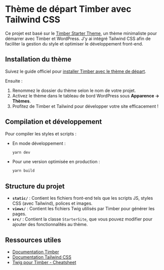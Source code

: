 # Thème de départ Timber avec Tailwind CSS

Ce projet est basé sur le [Timber Starter Theme](https://github.com/timber/starter-theme), un thème minimaliste pour démarrer avec Timber et WordPress. J'y ai intégré Tailwind CSS afin de faciliter la gestion du style et optimiser le développement front-end.

## Installation du thème

Suivez le guide officiel pour [installer Timber avec le thème de départ](https://timber.github.io/docs/v2/installation/installation/#use-the-starter-theme).

Ensuite :

1. Renommez le dossier du thème selon le nom de votre projet.
2. Activez le thème dans le tableau de bord WordPress sous **Apparence → Thèmes**.
3. Profitez de Timber et Tailwind pour développer votre site efficacement !

## Compilation et développement

Pour compiler les styles et scripts :

- En mode développement :
  ```sh
  yarn dev
  ```
- Pour une version optimisée en production :
  ```sh
  yarn build
  ```

## Structure du projet

- **`static/`** : Contient les fichiers front-end tels que les scripts JS, styles CSS (avec Tailwind), polices et images.
- **`views/`** : Contient les fichiers Twig utilisés par Timber pour générer les pages.
- **`src/`** : Contient la classe `StarterSite`, que vous pouvez modifier pour ajouter des fonctionnalités au thème.

## Ressources utiles

- [Documentation Timber](https://timber.github.io/docs/)
- [Documentation Tailwind CSS](https://tailwindcss.com/)
- [Twig pour Timber - Cheatsheet](http://notlaura.com/the-twig-for-timber-cheatsheet/)

